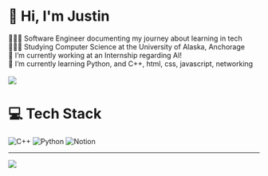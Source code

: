 # 👋 Hi, I'm Justin
👨🏻‍💻 Software Engineer documenting my journey about learning in tech <br>
👨🏻‍🎓 Studying Computer Science at the University of Alaska, Anchorage <br>
🔭 I’m currently working at an Internship regarding AI! <br>
🌱 I’m currently learning Python, and C++, html, css, javascript, networking<br>
<br>
![](https://github-readme-stats.vercel.app/api?username=JustinChaney2023&theme=tokyonight&hide_border=false&include_all_commits=true&count_private=false)<br/>

# 💻 Tech Stack
![C++](https://img.shields.io/badge/c++-%2300599C.svg?style=for-the-badge&logo=c%2B%2B&logoColor=white) 
![Python](https://img.shields.io/badge/python-3670A0?style=for-the-badge&logo=python&logoColor=ffdd54)
![Notion](https://img.shields.io/badge/Notion-%23000000.svg?style=for-the-badge&logo=notion&logoColor=white)

---
[![](https://visitcount.itsvg.in/api?id=JustinChaney2023&icon=0&color=1)](https://visitcount.itsvg.in)

